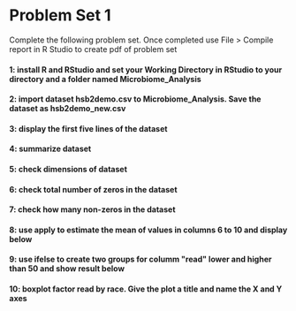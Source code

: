 # Problem Set 1
Complete the following problem set. Once completed use File > Compile report in R Studio to create pdf of problem set

#### 1: install R and RStudio and set your Working Directory in RStudio to your directory and a folder named Microbiome_Analysis


#### 2: import dataset hsb2demo.csv to Microbiome_Analysis. Save the dataset as hsb2demo_new.csv


#### 3: display the first five lines of the dataset 


#### 4: summarize dataset


#### 5: check dimensions of dataset


#### 6: check total number of zeros in the dataset


#### 7: check how many non-zeros in the dataset


#### 8: use apply to estimate the mean of values in columns 6 to 10 and display below


#### 9: use ifelse to create two groups for columm "read" lower and higher than 50 and show result below


#### 10: boxplot factor read by race. Give the plot a title and name the X and Y axes

